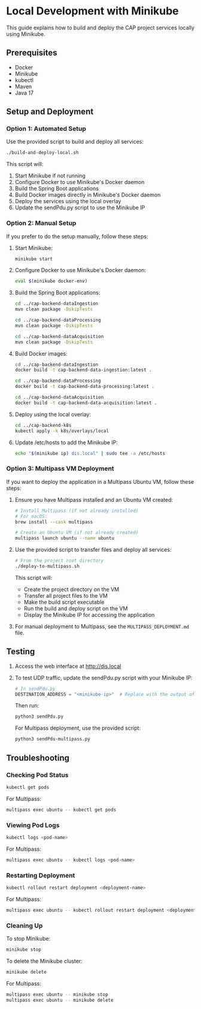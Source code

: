 # Local Development with Minikube

This guide explains how to build and deploy the CAP project services locally using Minikube.

## Prerequisites

- Docker
- Minikube
- kubectl
- Maven
- Java 17

## Setup and Deployment

### Option 1: Automated Setup

Use the provided script to build and deploy all services:

```bash
./build-and-deploy-local.sh
```

This script will:
1. Start Minikube if not running
2. Configure Docker to use Minikube's Docker daemon
3. Build the Spring Boot applications
4. Build Docker images directly in Minikube's Docker daemon
5. Deploy the services using the local overlay
6. Update the sendPdu.py script to use the Minikube IP

### Option 2: Manual Setup

If you prefer to do the setup manually, follow these steps:

1. Start Minikube:
   ```bash
   minikube start
   ```

2. Configure Docker to use Minikube's Docker daemon:
   ```bash
   eval $(minikube docker-env)
   ```

3. Build the Spring Boot applications:
   ```bash
   cd ../cap-backend-dataIngestion
   mvn clean package -DskipTests
   
   cd ../cap-backend-dataProcessing
   mvn clean package -DskipTests
   
   cd ../cap-backend-dataAcquisition
   mvn clean package -DskipTests
   ```

4. Build Docker images:
   ```bash
   cd ../cap-backend-dataIngestion
   docker build -t cap-backend-data-ingestion:latest .
   
   cd ../cap-backend-dataProcessing
   docker build -t cap-backend-data-processing:latest .
   
   cd ../cap-backend-dataAcquisition
   docker build -t cap-backend-data-acquisition:latest .
   ```

5. Deploy using the local overlay:
   ```bash
   cd ../cap-backend-k8s
   kubectl apply -k k8s/overlays/local
   ```

6. Update /etc/hosts to add the Minikube IP:
   ```bash
   echo "$(minikube ip) dis.local" | sudo tee -a /etc/hosts
   ```

### Option 3: Multipass VM Deployment

If you want to deploy the application in a Multipass Ubuntu VM, follow these steps:

1. Ensure you have Multipass installed and an Ubuntu VM created:
   ```bash
   # Install Multipass (if not already installed)
   # For macOS:
   brew install --cask multipass
   
   # Create an Ubuntu VM (if not already created)
   multipass launch ubuntu --name ubuntu
   ```

2. Use the provided script to transfer files and deploy all services:
   ```bash
   # From the project root directory
   ./deploy-to-multipass.sh
   ```

   This script will:
   - Create the project directory on the VM
   - Transfer all project files to the VM
   - Make the build script executable
   - Run the build and deploy script on the VM
   - Display the Minikube IP for accessing the application

3. For manual deployment to Multipass, see the `MULTIPASS_DEPLOYMENT.md` file.

## Testing

1. Access the web interface at http://dis.local

2. To test UDP traffic, update the sendPdu.py script with your Minikube IP:
   ```python
   # In sendPdu.py
   DESTINATION_ADDRESS = "<minikube-ip>"  # Replace with the output of `minikube ip`
   ```

   Then run:
   ```bash
   python3 sendPdu.py
   ```

   For Multipass deployment, use the provided script:
   ```bash
   python3 sendPdu-multipass.py
   ```

## Troubleshooting

### Checking Pod Status

```bash
kubectl get pods
```

For Multipass:
```bash
multipass exec ubuntu -- kubectl get pods
```

### Viewing Pod Logs

```bash
kubectl logs <pod-name>
```

For Multipass:
```bash
multipass exec ubuntu -- kubectl logs <pod-name>
```

### Restarting Deployment

```bash
kubectl rollout restart deployment <deployment-name>
```

For Multipass:
```bash
multipass exec ubuntu -- kubectl rollout restart deployment <deployment-name>
```

### Cleaning Up

To stop Minikube:
```bash
minikube stop
```

To delete the Minikube cluster:
```bash
minikube delete
```

For Multipass:
```bash
multipass exec ubuntu -- minikube stop
multipass exec ubuntu -- minikube delete
```